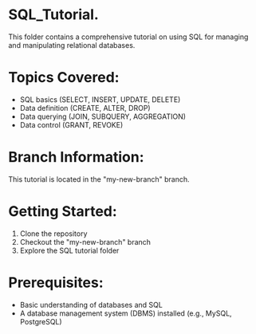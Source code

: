 # SQL_Tutorial.

This folder contains a comprehensive tutorial on using SQL for managing and manipulating relational databases.

# Topics Covered:
- SQL basics (SELECT, INSERT, UPDATE, DELETE)
- Data definition (CREATE, ALTER, DROP)
- Data querying (JOIN, SUBQUERY, AGGREGATION)
- Data control (GRANT, REVOKE)

# Branch Information:
This tutorial is located in the "my-new-branch" branch.

# Getting Started:
1. Clone the repository
2. Checkout the "my-new-branch" branch
3. Explore the SQL tutorial folder

# Prerequisites:
- Basic understanding of databases and SQL
- A database management system (DBMS) installed (e.g., MySQL, PostgreSQL)
